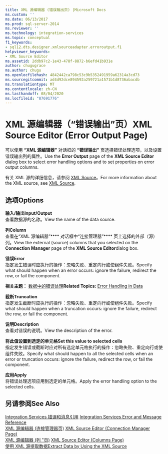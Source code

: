 ```yaml
---
title: XML 源编辑器 (错误输出页) |Microsoft Docs
ms.custom: ''
ms.date: 06/13/2017
ms.prod: sql-server-2014
ms.reviewer: ''
ms.technology: integration-services
ms.topic: conceptual
f1_keywords:
- sql12.dts.designer.xmlsourceadapter.erroroutput.f1
helpviewer_keywords:
- XML Source Editor
ms.assetid: 2ddb97c2-1e43-478f-8872-b6efd41b931e
author: chugugrace
ms.author: chugu
ms.openlocfilehash: 4842442ca798c53c9b5352491959a62314a3cd73
ms.sourcegitcommit: ad4d92dce894592a259721a1571b1d8736abacdb
ms.translationtype: MT
ms.contentlocale: zh-CN
ms.lasthandoff: 08/04/2020
ms.locfileid: "87691776"
---
```

# <a name="xml-source-editor-error-output-page"></a><span data-ttu-id="247b2-102">XML 源编辑器（“错误输出”页）</span><span class="sxs-lookup"><span data-stu-id="247b2-102">XML Source Editor (Error Output Page)</span></span>
  <span data-ttu-id="247b2-103">可以使用 **“XML 源编辑器”** 对话框的 **“错误输出”** 页选择错误处理选项，以及设置错误输出列的属性。</span><span class="sxs-lookup"><span data-stu-id="247b2-103">Use the **Error Output** page of the **XML Source Editor** dialog box to select error handling options and to set properties on error output columns.</span></span>  
  
 <span data-ttu-id="247b2-104">有关 XML 源的详细信息，请参阅 [XML Source](data-flow/xml-source.md)。</span><span class="sxs-lookup"><span data-stu-id="247b2-104">For more information about the XML source, see [XML Source](data-flow/xml-source.md).</span></span>  
  
## <a name="options"></a><span data-ttu-id="247b2-105">选项</span><span class="sxs-lookup"><span data-stu-id="247b2-105">Options</span></span>  
 <span data-ttu-id="247b2-106">**输入/输出**</span><span class="sxs-lookup"><span data-stu-id="247b2-106">**Input/Output**</span></span>  
 <span data-ttu-id="247b2-107">查看数据源的名称。</span><span class="sxs-lookup"><span data-stu-id="247b2-107">View the name of the data source.</span></span>  
  
 <span data-ttu-id="247b2-108">**列**</span><span class="sxs-lookup"><span data-stu-id="247b2-108">**Column**</span></span>  
 <span data-ttu-id="247b2-109">查看在“XML 源编辑器”\*\*\*\* 对话框中“连接管理器”\*\*\*\* 页上选择的外部（源）列。</span><span class="sxs-lookup"><span data-stu-id="247b2-109">View the external (source) columns that you selected on the **Connection Manager** page of the **XML Source Editor**dialog box.</span></span>  
  
 <span data-ttu-id="247b2-110">**错误**</span><span class="sxs-lookup"><span data-stu-id="247b2-110">**Error**</span></span>  
 <span data-ttu-id="247b2-111">指定发生错误时应执行的操作：忽略失败、重定向行或使组件失败。</span><span class="sxs-lookup"><span data-stu-id="247b2-111">Specify what should happen when an error occurs: ignore the failure, redirect the row, or fail the component.</span></span>  
  
 <span data-ttu-id="247b2-112">**相关主题：** [数据中的错误处理](data-flow/error-handling-in-data.md)</span><span class="sxs-lookup"><span data-stu-id="247b2-112">**Related Topics:** [Error Handling in Data](data-flow/error-handling-in-data.md)</span></span>  
  
 <span data-ttu-id="247b2-113">**截断**</span><span class="sxs-lookup"><span data-stu-id="247b2-113">**Truncation**</span></span>  
 <span data-ttu-id="247b2-114">指定发生截断时应执行的操作：忽略失败、重定向行或使组件失败。</span><span class="sxs-lookup"><span data-stu-id="247b2-114">Specify what should happen when a truncation occurs: ignore the failure, redirect the row, or fail the component.</span></span>  
  
 <span data-ttu-id="247b2-115">**说明**</span><span class="sxs-lookup"><span data-stu-id="247b2-115">**Description**</span></span>  
 <span data-ttu-id="247b2-116">查看对错误的说明。</span><span class="sxs-lookup"><span data-stu-id="247b2-116">View the description of the error.</span></span>  
  
 <span data-ttu-id="247b2-117">**将此值设置到选定的单元格**</span><span class="sxs-lookup"><span data-stu-id="247b2-117">**Set this value to selected cells**</span></span>  
 <span data-ttu-id="247b2-118">指定发生错误或截断时应对所有选定单元格执行的操作：忽略失败、重定向行或使组件失败。</span><span class="sxs-lookup"><span data-stu-id="247b2-118">Specify what should happen to all the selected cells when an error or truncation occurs: ignore the failure, redirect the row, or fail the component.</span></span>  
  
 <span data-ttu-id="247b2-119">**应用**</span><span class="sxs-lookup"><span data-stu-id="247b2-119">**Apply**</span></span>  
 <span data-ttu-id="247b2-120">将错误处理选项应用到选定的单元格。</span><span class="sxs-lookup"><span data-stu-id="247b2-120">Apply the error handling option to the selected cells.</span></span>  
  
## <a name="see-also"></a><span data-ttu-id="247b2-121">另请参阅</span><span class="sxs-lookup"><span data-stu-id="247b2-121">See Also</span></span>  
 <span data-ttu-id="247b2-122">[Integration Services 错误和消息引用](../../2014/integration-services/integration-services-error-and-message-reference.md) </span><span class="sxs-lookup"><span data-stu-id="247b2-122">[Integration Services Error and Message Reference](../../2014/integration-services/integration-services-error-and-message-reference.md) </span></span>  
 <span data-ttu-id="247b2-123">[XML 源编辑器 &#40;连接管理器页&#41;](../../2014/integration-services/xml-source-editor-connection-manager-page.md) </span><span class="sxs-lookup"><span data-stu-id="247b2-123">[XML Source Editor &#40;Connection Manager Page&#41;](../../2014/integration-services/xml-source-editor-connection-manager-page.md) </span></span>  
 <span data-ttu-id="247b2-124">[XML 源编辑器 &#40;列 "页&#41;](../../2014/integration-services/xml-source-editor-columns-page.md) </span><span class="sxs-lookup"><span data-stu-id="247b2-124">[XML Source Editor &#40;Columns Page&#41;](../../2014/integration-services/xml-source-editor-columns-page.md) </span></span>  
 [<span data-ttu-id="247b2-125">使用 XML 源提取数据</span><span class="sxs-lookup"><span data-stu-id="247b2-125">Extract Data by Using the XML Source</span></span>](data-flow/extract-data-by-using-the-xml-source.md)  
  
  
